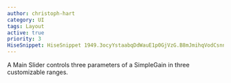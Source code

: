 ```yaml
---
author: christoph-hart
category: UI
tags: Layout
active: true
priority: 3
HiseSnippet: HiseSnippet 1949.3ocyYstaabqDdWauE1p0GjVzG.B8mJmihqVodCsnnJ9RRMxwWPjSRQcMRo1kRKq2kTfKW6nFDf9m9b1Wg9FzyPx8BWIYUAidIJFNhWlgeyGmY3P5yD7.RZJW33t04SmPbbeOuASYxn8ivTlyQG331v6zSN7Imb5d9N6McBNMkD535t9iUi6t0FN5O+92rGNFyBHUc437bNMf7+nITYUum0+Iz33GgCImSSrl8mz+n.NaedLOCvx5dcblfCtBOlbBVMs07bbemCCoRtXfDKIoNtarGOb5fH9MLy7eNMkNLlnZ36L.Tjo6GwiCUHV0qy9Qz3vyJr4TGPKmUw.qaXfOz6XZHsr+Jl3d5APURXyGtqUGdqWCd91vqiE7V.jbsfzFFH89dCBDzIxpQT34c8NhIIhQXf1sghYtNq09871mCyfI2MAeE4QBnQoDs50sSaje2N67Ua2X6Fe7GiFPjHIGIEYD0+OQPYPGQDz033LRpdLnErMkxiI6tcC02jvnBzA68XzWqkTqrpARoIShIJeEXbsi0tiIxCGMhDHa0bP4nMUnnRrDnqmv3CAgJr.Pr84IS3LnQqlG+viN4kJmxlUvGHehFgCyjRNCIHiHBB3SlhfkGC+HD3o6hNOhlhtA7BQJVAQkZwSTRSvoSU1YJwX4AYBPCx3onLfaQBLaLwFm5N1Subo.VuXwf8opY42bm1a2.cqeVhncu6h1q4NWNOAogsgUPii4CwwfEhCTtVXvG0PTZYNRh.xJIKVBd9IDVJkyvwnahnAQZ5KUqvX9XZ.3wPjxoZRbNR5zIRZNIgt3Bvy6S6bYaD5hG32Q4FpZbgu9KWtTa0Hb2NZA.gai5YTjVO85rZx6mKeuBw0KN70KQkzUkaRZIwU4OjRhAW3JeBAYbwnZhGLzNZMsDnnWFH8hZ5JsOJiEnXIcjlx0DitHgxZCD8qtzrofR4FwnxOJEBESlfkpzJ.PkQZkvH2TpnTzPRL+lsaPYwTl0Bv3hDbLE7oOmqgaqpddtJZuswt1Y6Fu1XBvValfY58hNWh9unYj.ceTKyn9WhdP4DUgmuwlQKwflZGBbJ38A73HAOAMjmaEWoB9UiLDNEPKLF1LHfDVA3EiqSMoikUClvCy.BYBV.mb.I6R0hmJAxCb3SmxB.2WBCMkmgBpH+78wYYprIgP9bsElBIPS12ZOtUE8.qv37bFZEAX8iD0yePYiMyMlC.OOF7b9yRU9J1wHWX6GobGM9JEKi.Oz1WTmqzvW57z1qgtCP6EoSUYHzlRqclSsjZ45GwEPbLDiWRikyDbUjDDbvFXi4IMzRZ7OU9g.dJ6XmZ3wG.y79dWa4wYXjbGGKI6tpR5Oqj8VUI6dYcVgNpEbtVtA75pH48yO.Te.YqlW6+knlP7v09EhunI0MeRcW1j5kOodKYRO.9.G5oFQOk2XC4pia2ENB6gRofBwJjVV8+BZnLpcAZ2ZEjP8q14HeUl+AjX7z1ZqnwaVVBv4i1.UVK.Kn33r1PraH4U0B3dlNzrVrfI1CNzgpNGqblmX4wF.EB.GlqEKEbsKyhX74ulHllmeoTbLKD8SYvoYo1AIngSg7Gjfqf.acuZDhLN+kxVZAEGpp5elCJrqhXWsVNcTkoOWnpkciCjYEw4olzZUofLI2RMxs77XeUYN5xJetcVA5okPYm13NOLQn7JT0iH3w6mqhVyrqZpXa1s9hbTkRYs2qsuZ68ufX1QTvTiWi8gfTUQ7PTDT3WaHZ.J9qp9jRgivpCFAtJMhNRcFtTM+cWYhxraTlTcAV7rFiwjU+qzd4LkW4orV6z30M1pwaZflcnQiV3X4qULQrvgUWqRrLAawxRFRDErZwDg6ZT+BLd29EXrueUfo3SqIxYGwnxSmPX21stbxqXUc+qbTASUpupy+I+pNChogDgCMTcOmxx8czft3Zi67C+123baJv3XpUvldlRvKj1yUemyUWxt2YI6UGwpaJ67riN.Kwpa5kyC.2LgHjTEs6d.4Z3Zyl68sk2Ajzqj7IvMfKKsGPwJQUupZQed+okM9kS6ei5LfxN5+x9NVJeSix2t3JmXFIN2hze22VwMsTrSqBE641F3oHBcbjBstcgAGxE.HGP+4ZOQfo2mhCoYo186t97HZYarVP591Pp4L1JvDEvpfN52GpwAVG6ErvRE.v3OVvylTogMWDasLWGKr88ucgsdVX6Gi96Gay+vF2y6XU45XY82YQUGQ9.PtqZOtg5ALfqgJmZGR8W1iurpP788NiJChVLFWaAXDbo+6.i4OY01dlmToBfa38nu6ef2mZyxGMrr9O8xWqia4YC623E2uutXw7NP+5U61+E0769kus+BdXwiXPAIxy3wPgdyPxquxVo+xsxMVYOA8qa8Vs25G3oo421Aodq+saPdOUFt+kf3S4YR3tFGig6bA4s8NIKY.OSDPTOgDj1UUyl6ZppSLs6TTtx.BKT23OfO4C5qZ6lOnewf+irFI3.A+kAlRnTgZap6Aral9s92x6XUaj+rkN43jPCouLHntplSvt2UA6cWE7StqB9o2UA+r6pfe9cUvu3OWP0edjGlI4IlXCGmiO6PcotttGxT2HWGl37+AL+00EG
---
```


A Main Slider controls three parameters of a SimpleGain in three customizable ranges.
